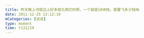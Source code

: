 ```yaml
---
title: 昨天晚上河堤边上好多放孔明灯的啊，一个就是10块钱，那要飞多少钱呐
date: 2011-12-25 13:12:19
mCategories: [说说]
type: moment
time: t131219
---
```


